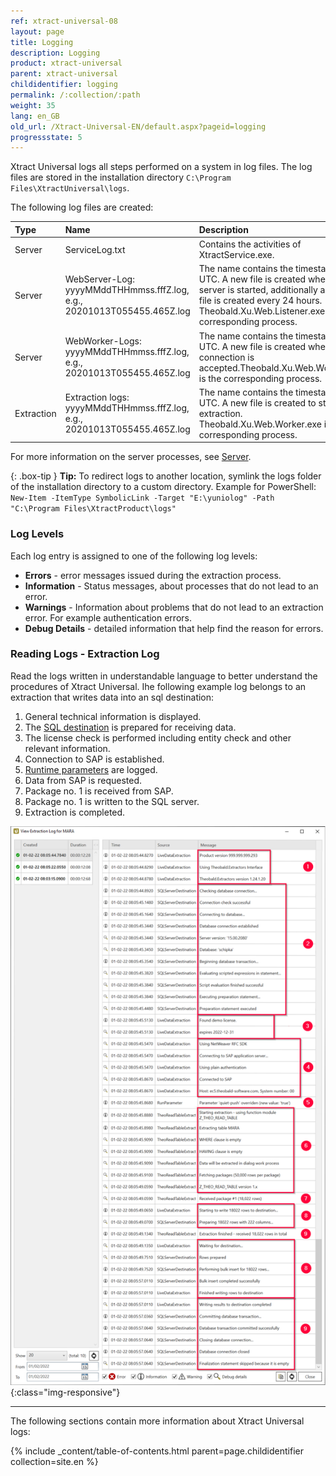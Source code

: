 ```yaml
---
ref: xtract-universal-08
layout: page
title: Logging
description: Logging
product: xtract-universal
parent: xtract-universal
childidentifier: logging
permalink: /:collection/:path
weight: 35
lang: en_GB
old_url: /Xtract-Universal-EN/default.aspx?pageid=logging
progressstate: 5
---
```

Xtract Universal logs all steps performed on a system in log files. 
The log files are stored in the installation directory `C:\Program Files\XtractUniversal\logs`.

The following log files are created:

|Type | Name | Description | Location path |
|:------ | :------ |:--- | :--- |
|Server| ServiceLog.txt | Contains the activities of XtractService.exe.| `C:ProgramFiles\XtractUniversal\logs` |
|Server| WebServer-Log: yyyyMMddTHHmmss.fffZ.log, e.g., 20201013T055455.465Z.log  | The name contains the timestamp in UTC. A new file is created when the server is started, additionally a new log file is created every 24 hours. Theobald.Xu.Web.Listener.exe is the corresponding process.| `C:ProgramFiles\XtractUniversal\logs\servers\web\listener` |
|Server| WebWorker-Logs: yyyyMMddTHHmmss.fffZ.log, e.g., 20201013T055455.465Z.log  | The name contains the timestamp in UTC. A new file is created when a TCP connection is accepted.Theobald.Xu.Web.Worker.exe is the corresponding process.| `C:ProgramFiles\XtractUniversal\logs\servers\web\worker` |  
|Extraction| Extraction logs: yyyyMMddTHHmmss.fffZ.log, e.g., 20201013T055455.465Z.log | The name contains the timestamp in UTC. A new file is created to start an extraction. Theobald.Xu.Web.Worker.exe is the corresponding process.| `C:\Program Files\XtractUniversal\logs\extractions\[Name_der_Extaktion]`|

For more information on the server processes, see [Server](./server).

{: .box-tip }
**Tip:** To redirect logs to another location, symlink the logs folder of the installation directory to a custom directory.
Example for PowerShell:<br>
`New-Item -ItemType SymbolicLink -Target "E:\yuniolog" -Path "C:\Program Files\XtractProduct\logs"`

### Log Levels
Each log entry is assigned to one of the following log levels:

- **Errors** - error messages issued during the extraction process.
- **Information** - Status messages, about processes that do not lead to an error.
- **Warnings** - Information about problems that do not lead to an extraction error. For example authentication errors.
- **Debug Details** - detailed information that help find the reason for errors.

### Reading Logs - Extraction Log

Read the logs written in understandable language to better understand the procedures of Xtract Universal. 
Ihe following example log belongs to an extraction that writes data into an sql destination:

1. General technical information is displayed.
2. The [SQL destination](./destinations/microsoft-sql-server) is prepared for receiving data.
3. The license check is performed including entity check and other relevant information.
4. Connection to SAP is established.
5. [Runtime parameters](./getting-started/run-an-extraction#to-set-the-extraction-parameters) are logged.
6. Data from SAP is requested.
7. Package no. 1 is received from SAP.
8. Package no. 1 is written to the SQL server.
9. Extraction is completed.

 ![XU_logging_1](/img/content/xu/logging-extract-detail-03.png){:class="img-responsive"}


*****
The following sections contain more information about Xtract Universal logs:

{% include _content/table-of-contents.html parent=page.childidentifier collection=site.en %}
